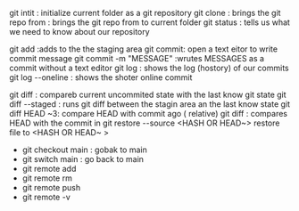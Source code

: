 git intit : initialize current folder as a git repository
git clone <URL>: brings the git repo from <URL> : brings the git repo from <URL> to current folder 
git status : tells us what we need to know about our repository

git add <FILE> :adds <FILE> to the the staging area
git commit: open a text eitor to write commit message 
    git commit -m "MESSAGE" :wrutes MESSAGES as a commit without a text editor 
git log : shows  the log (hostory) of our commits  
  git log --oneline : shows the shoter online commit 

git diff : compareb current uncommited state with the last know git state 
git diff --staged : runs git diff between the stagin area an the last know state 
git diff HEAD ~3<NUMBER>: compare HEAD with commit <NUMBER> ago ( relative)
git diff <HASH>: compares HEAD with the commit in <HASH>
git restore --source <HASH OR HEAD~> <FILE> restore file to <HASH OR HEAD~ >
- git checkout main : gobak to main 
- git switch main : go back to main 
- git remote add <NAME> <URL>
- git remote rm 
- git remote push 
- git remote -v 

